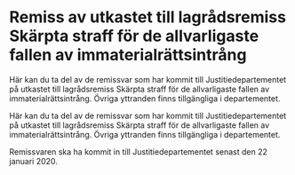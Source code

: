 # Remiss av utkastet till lagrådsremiss Skärpta straff för de allvarligaste fallen av immaterialrättsintrång

Här kan du ta del av de remissvar som har kommit till Justitiedepartementet på utkastet till lagrådsremiss Skärpta straff för de allvarligaste fallen av immaterialrättsintrång. Övriga yttranden finns tillgängliga i departementet.

Här kan du ta del av de remissvar som har kommit till Justitiedepartementet på utkastet till lagrådsremiss Skärpta straff för de allvarligaste fallen av immaterialrättsintrång. Övriga yttranden finns tillgängliga i departementet.

Remissvaren ska ha kommit in till Justitiedepartementet senast den 22 januari 2020.
